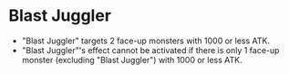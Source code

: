 # Blast Juggler

*   "Blast Juggler" targets 2 face-up monsters with 1000 or less ATK.
*   "Blast Juggler"'s effect cannot be activated if there is only 1 face-up monster (excluding "Blast Juggler") with 1000 or less ATK.
